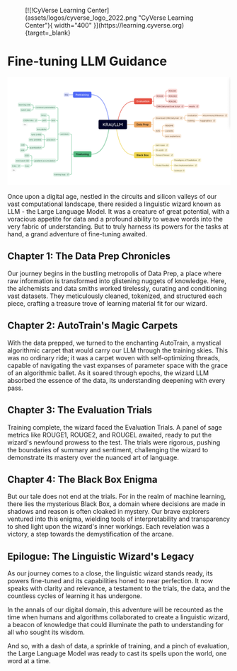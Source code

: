 <figure markdown>
  [![!CyVerse Learning Center](assets/logos/cyverse_logo_2022.png "CyVerse Learning Center"){ width="400" }](https://learning.cyverse.org){target=_blank}
</figure>

# Fine-tuning LLM Guidance

![mindmap](assets/mindmap.png)

Once upon a digital age, nestled in the circuits and silicon valleys of our vast computational landscape, there resided a linguistic wizard known as LLM - the Large Language Model. It was a creature of great potential, with a voracious appetite for data and a profound ability to weave words into the very fabric of understanding. But to truly harness its powers for the tasks at hand, a grand adventure of fine-tuning awaited.

## Chapter 1: The Data Prep Chronicles

Our journey begins in the bustling metropolis of Data Prep, a place where raw information is transformed into glistening nuggets of knowledge. Here, the alchemists and data smiths worked tirelessly, curating and conditioning vast datasets. They meticulously cleaned, tokenized, and structured each piece, crafting a treasure trove of learning material fit for our wizard.

## Chapter 2: AutoTrain's Magic Carpets

With the data prepped, we turned to the enchanting AutoTrain, a mystical algorithmic carpet that would carry our LLM through the training skies. This was no ordinary ride; it was a carpet woven with self-optimizing threads, capable of navigating the vast expanses of parameter space with the grace of an algorithmic ballet. As it soared through epochs, the wizard LLM absorbed the essence of the data, its understanding deepening with every pass.

## Chapter 3: The Evaluation Trials

Training complete, the wizard faced the Evaluation Trials. A panel of sage metrics like ROUGE1, ROUGE2, and ROUGEL awaited, ready to put the wizard's newfound prowess to the test. The trials were rigorous, pushing the boundaries of summary and sentiment, challenging the wizard to demonstrate its mastery over the nuanced art of language.

## Chapter 4: The Black Box Enigma

But our tale does not end at the trials. For in the realm of machine learning, there lies the mysterious Black Box, a domain where decisions are made in shadows and reason is often cloaked in mystery. Our brave explorers ventured into this enigma, wielding tools of interpretability and transparency to shed light upon the wizard's inner workings. Each revelation was a victory, a step towards the demystification of the arcane.

## Epilogue: The Linguistic Wizard's Legacy

As our journey comes to a close, the linguistic wizard stands ready, its powers fine-tuned and its capabilities honed to near perfection. It now speaks with clarity and relevance, a testament to the trials, the data, and the countless cycles of learning it has undergone.

In the annals of our digital domain, this adventure will be recounted as the time when humans and algorithms collaborated to create a linguistic wizard, a beacon of knowledge that could illuminate the path to understanding for all who sought its wisdom.

And so, with a dash of data, a sprinkle of training, and a pinch of evaluation, the Large Language Model was ready to cast its spells upon the world, one word at a time.
